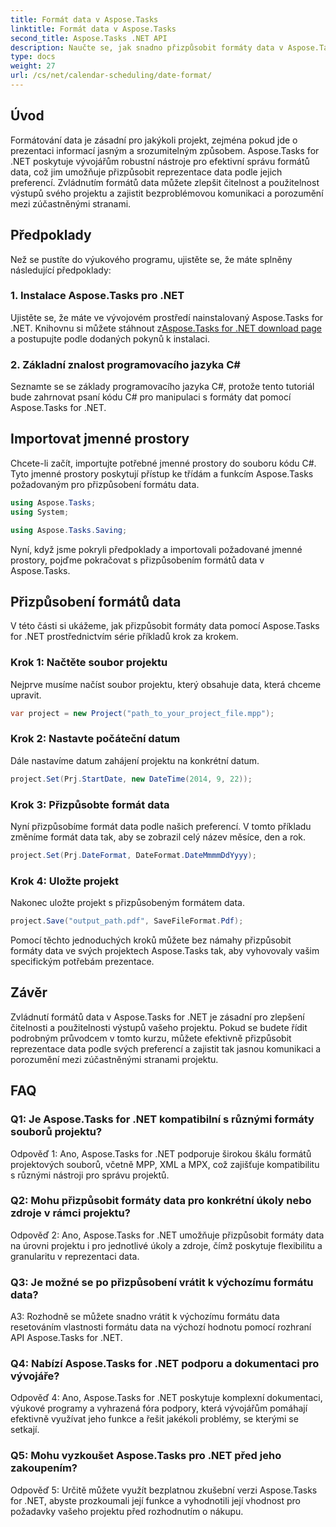 ```yaml
---
title: Formát data v Aspose.Tasks
linktitle: Formát data v Aspose.Tasks
second_title: Aspose.Tasks .NET API
description: Naučte se, jak snadno přizpůsobit formáty data v Aspose.Tasks pro .NET pomocí tohoto komplexního podrobného tutoriálu.
type: docs
weight: 27
url: /cs/net/calendar-scheduling/date-format/
---
```

## Úvod

Formátování data je zásadní pro jakýkoli projekt, zejména pokud jde o prezentaci informací jasným a srozumitelným způsobem. Aspose.Tasks for .NET poskytuje vývojářům robustní nástroje pro efektivní správu formátů data, což jim umožňuje přizpůsobit reprezentace data podle jejich preferencí. Zvládnutím formátů data můžete zlepšit čitelnost a použitelnost výstupů svého projektu a zajistit bezproblémovou komunikaci a porozumění mezi zúčastněnými stranami.

## Předpoklady

Než se pustíte do výukového programu, ujistěte se, že máte splněny následující předpoklady:

### 1. Instalace Aspose.Tasks pro .NET

 Ujistěte se, že máte ve vývojovém prostředí nainstalovaný Aspose.Tasks for .NET. Knihovnu si můžete stáhnout z[Aspose.Tasks for .NET download page](https://releases.aspose.com/tasks/net/) a postupujte podle dodaných pokynů k instalaci.

### 2. Základní znalost programovacího jazyka C#

Seznamte se se základy programovacího jazyka C#, protože tento tutoriál bude zahrnovat psaní kódu C# pro manipulaci s formáty dat pomocí Aspose.Tasks for .NET.

## Importovat jmenné prostory

Chcete-li začít, importujte potřebné jmenné prostory do souboru kódu C#. Tyto jmenné prostory poskytují přístup ke třídám a funkcím Aspose.Tasks požadovaným pro přizpůsobení formátu data.

```csharp
using Aspose.Tasks;
using System;

using Aspose.Tasks.Saving;

```

Nyní, když jsme pokryli předpoklady a importovali požadované jmenné prostory, pojďme pokračovat s přizpůsobením formátů data v Aspose.Tasks.

## Přizpůsobení formátů data

V této části si ukážeme, jak přizpůsobit formáty data pomocí Aspose.Tasks for .NET prostřednictvím série příkladů krok za krokem.

### Krok 1: Načtěte soubor projektu

Nejprve musíme načíst soubor projektu, který obsahuje data, která chceme upravit.

```csharp
var project = new Project("path_to_your_project_file.mpp");
```

### Krok 2: Nastavte počáteční datum

Dále nastavíme datum zahájení projektu na konkrétní datum.

```csharp
project.Set(Prj.StartDate, new DateTime(2014, 9, 22));
```

### Krok 3: Přizpůsobte formát data

Nyní přizpůsobíme formát data podle našich preferencí. V tomto příkladu změníme formát data tak, aby se zobrazil celý název měsíce, den a rok.

```csharp
project.Set(Prj.DateFormat, DateFormat.DateMmmmDdYyyy);
```

### Krok 4: Uložte projekt

Nakonec uložte projekt s přizpůsobeným formátem data.

```csharp
project.Save("output_path.pdf", SaveFileFormat.Pdf);
```

Pomocí těchto jednoduchých kroků můžete bez námahy přizpůsobit formáty data ve svých projektech Aspose.Tasks tak, aby vyhovovaly vašim specifickým potřebám prezentace.

## Závěr

Zvládnutí formátů data v Aspose.Tasks for .NET je zásadní pro zlepšení čitelnosti a použitelnosti výstupů vašeho projektu. Pokud se budete řídit podrobným průvodcem v tomto kurzu, můžete efektivně přizpůsobit reprezentace data podle svých preferencí a zajistit tak jasnou komunikaci a porozumění mezi zúčastněnými stranami projektu.

## FAQ

### Q1: Je Aspose.Tasks for .NET kompatibilní s různými formáty souborů projektu?

Odpověď 1: Ano, Aspose.Tasks for .NET podporuje širokou škálu formátů projektových souborů, včetně MPP, XML a MPX, což zajišťuje kompatibilitu s různými nástroji pro správu projektů.

### Q2: Mohu přizpůsobit formáty data pro konkrétní úkoly nebo zdroje v rámci projektu?

Odpověď 2: Ano, Aspose.Tasks for .NET umožňuje přizpůsobit formáty data na úrovni projektu i pro jednotlivé úkoly a zdroje, čímž poskytuje flexibilitu a granularitu v reprezentaci data.

### Q3: Je možné se po přizpůsobení vrátit k výchozímu formátu data?

A3: Rozhodně se můžete snadno vrátit k výchozímu formátu data resetováním vlastnosti formátu data na výchozí hodnotu pomocí rozhraní API Aspose.Tasks for .NET.

### Q4: Nabízí Aspose.Tasks for .NET podporu a dokumentaci pro vývojáře?

Odpověď 4: Ano, Aspose.Tasks for .NET poskytuje komplexní dokumentaci, výukové programy a vyhrazená fóra podpory, která vývojářům pomáhají efektivně využívat jeho funkce a řešit jakékoli problémy, se kterými se setkají.

### Q5: Mohu vyzkoušet Aspose.Tasks pro .NET před jeho zakoupením?

Odpověď 5: Určitě můžete využít bezplatnou zkušební verzi Aspose.Tasks for .NET, abyste prozkoumali její funkce a vyhodnotili její vhodnost pro požadavky vašeho projektu před rozhodnutím o nákupu.